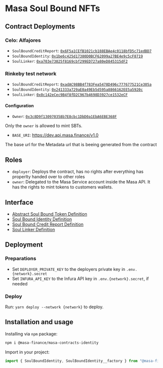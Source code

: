 # Masa Soul Bound NFTs

## Contract Deployments

### Celo: Alfajores

- `SoulBoundCreditReport`: [`0x6F5a1CEfB1021cb188EBAe4c0118bfD5c71edBD7`](https://alfajores-blockscout.celo-testnet.org/address/0x6F5a1CEfB1021cb188EBAe4c0118bfD5c71edBD7/transactions)
- `SoulBoundIdentity`: [`0x1be6c425d17380D0BCF62099a27BE4e9c5cF8719`](https://alfajores-blockscout.celo-testnet.org/address/0x1be6c425d17380D0BCF62099a27BE4e9c5cF8719/transactions)
- `SoulLinker`: [`0xa703e73025f8169cbf299ED727a80eD845315dF2`](https://alfajores-blockscout.celo-testnet.org/address/0xa703e73025f8169cbf299ED727a80eD845315dF2/transactions)

### Rinkeby test network

- `SoulBoundCreditReport`: [`0xadAC98BB4f783Fea5478D496c777677521Ce305a`](https://rinkeby.etherscan.io/address/0xadAC98BB4f783Fea5478D496c777677521Ce305a)
- `SoulBoundIdentity`: [`0x241333a729aE0a49Eb5d595a8866162EE5a5920c`](https://rinkeby.etherscan.io/address/0x241333a729aE0a49Eb5d595a8866162EE5a5920c)
- `SoulLinker`: [`0x0c142eCec9B4f8fD2C967b4698D3927ce1532eCF`](https://rinkeby.etherscan.io/address/0x0c142eCec9B4f8fD2C967b4698D3927ce1532eCF)

#### Configuration

- `Owner`: [`0x3c8D9f130970358b7E8cbc1DbD0a1EbA6EBE368F`](https://alfajores-blockscout.celo-testnet.org/address/0x3c8D9f130970358b7E8cbc1DbD0a1EbA6EBE368F/transactions)

Only the `owner` is allowed to mint SBTs.

- `BASE_URI`: https://dev.api.masa.finance/v1.0

The base url for the Metadata url that is beeing generated from the contract

## Roles

- `deployer`: Deploys the contract, has no rights after everything has properlty handed over to other roles
- `owner`: Delegated to the Masa Service account inside the Masa API. It has the rights to mint tokens to customers
  wallets.

## Interface

- [Abstract Soul Bound Token Definition](docs/SoulBoundToken.md)
- [Soul Bound Identity Definition](docs/SoulBoundIdentity.md)
- [Soul Bound Credit Report Definition](docs/SoulBoundCreditReport.md)
- [Soul Linker Definition](docs/SoulLinker.md)

## Deployment

### Preparations

* Set `DEPLOYER_PRIVATE_KEY` to the deployers private key in `.env.{network}.secret`
* Set `INFURA_API_KEY` to the Infura API key in `.env.{network}.secret`, if needed

### Deploy

Run: `yarn deploy --network {network}` to deploy.

## Installation and usage

Installing via `npm` package:

```bash
npm i @masa-finance/masa-contracts-identity
```

Import in your project:

```typescript
import { SoulBoundIdentity, SoulBoundIdentity__factory } from "@masa-finance/masa-contracts-identity";
```
